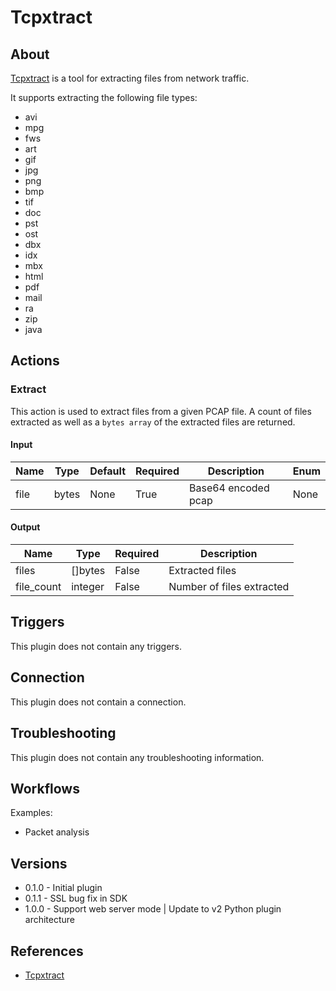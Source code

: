 
# Tcpxtract

## About

[Tcpxtract](http://tcpxtract.sourceforge.net/) is a tool for extracting files from network traffic.

It supports extracting the following file types:

* avi
* mpg
* fws
* art
* gif
* jpg
* png
* bmp
* tif
* doc
* pst
* ost
* dbx
* idx
* mbx
* html
* pdf
* mail
* ra
* zip
* java

## Actions

### Extract

This action is used to extract files from a given PCAP file.
A count of files extracted as well as a `bytes array` of the extracted files are returned.

#### Input

|Name|Type|Default|Required|Description|Enum|
|----|----|-------|--------|-----------|----|
|file|bytes|None|True|Base64 encoded pcap|None|

#### Output

|Name|Type|Required|Description|
|----|----|--------|-----------|
|files|[]bytes|False|Extracted files|
|file_count|integer|False|Number of files extracted|

## Triggers

This plugin does not contain any triggers.

## Connection

This plugin does not contain a connection.

## Troubleshooting

This plugin does not contain any troubleshooting information.

## Workflows

Examples:

* Packet analysis

## Versions

* 0.1.0 - Initial plugin
* 0.1.1 - SSL bug fix in SDK
* 1.0.0 - Support web server mode | Update to v2 Python plugin architecture

## References

* [Tcpxtract](http://tcpxtract.sourceforge.net/)
